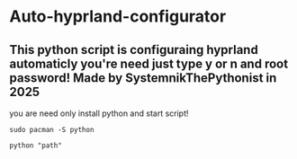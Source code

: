 # Auto-hyprland-configurator
## This python script is configuraing hyprland automaticly you're need just type y or n and root password! Made by SystemnikThePythonist in 2025

you are need only install python and start script!

`sudo pacman -S python`

`python "path"`
